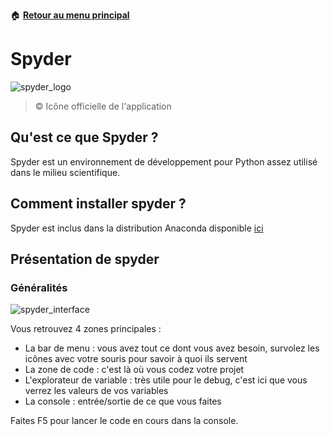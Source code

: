:house: [**Retour au menu principal**](/TChelp)

# Spyder

![spyder_logo](https://upload.wikimedia.org/wikipedia/commons/thumb/7/7e/Spyder_logo.svg/480px-Spyder_logo.svg.png)
> © Icône officielle de l'application

## Qu'est ce que Spyder ?

Spyder est un environnement de développement pour Python assez utilisé dans le milieu scientifique.

## Comment installer spyder ?

Spyder est inclus dans la distribution Anaconda disponible [ici](https://www.anaconda.com/products/individual)

## Présentation de spyder

### Généralités

![spyder_interface](img/open.png)

Vous retrouvez 4 zones principales :

- La bar de menu : vous avez tout ce dont vous avez besoin, survolez les icônes avec votre souris pour savoir à quoi ils servent
- La zone de code : c'est là où vous codez votre projet
- L'explorateur de variable : très utile pour le debug, c'est ici que vous verrez les valeurs de vos variables
- La console : entrée/sortie de ce que vous faites

Faites F5 pour lancer le code en cours dans la console.
